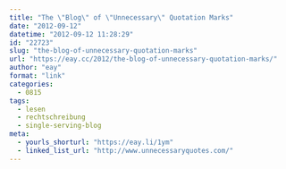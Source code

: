 ```yaml
---
title: "The \"Blog\" of \"Unnecessary\" Quotation Marks"
date: "2012-09-12"
datetime: "2012-09-12 11:28:29"
id: "22723"
slug: "the-blog-of-unnecessary-quotation-marks"
url: "https://eay.cc/2012/the-blog-of-unnecessary-quotation-marks/"
author: "eay"
format: "link"
categories:
  - 0815
tags:
  - lesen
  - rechtschreibung
  - single-serving-blog
meta:
  - yourls_shorturl: "https://eay.li/1ym"
  - linked_list_url: "http://www.unnecessaryquotes.com/"
---
```



